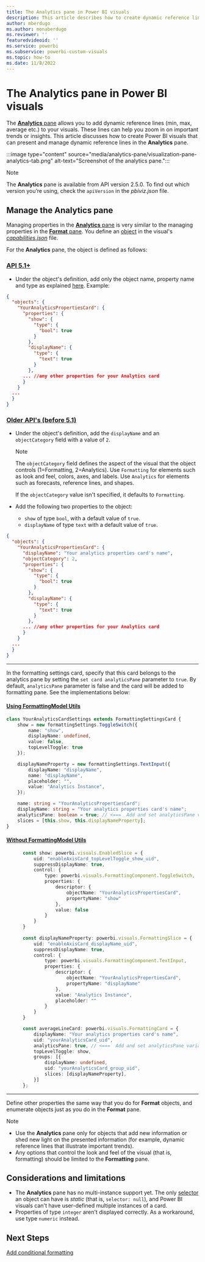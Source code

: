 ```yaml
---
title: The Analytics pane in Power BI visuals
description: This article describes how to create dynamic reference lines in Power BI visuals.
author: mberdugo
ms.author: monaberdugo
ms.reviewer: ''
featuredvideoid: ''
ms.service: powerbi
ms.subservice: powerbi-custom-visuals
ms.topic: how-to
ms.date: 11/8/2022
---
```


# The Analytics pane in Power BI visuals

The [**Analytics** pane](../../transform-model/desktop-analytics-pane.md) allows you to add dynamic reference lines (min, max, average etc.) to your visuals. These lines can help you zoom in on important trends or insights. This article discusses how to create Power BI visuals that can present and manage dynamic reference lines in the **Analytics** pane.

:::image type="content" source="media/analytics-pane/visualization-pane-analytics-tab.png" alt-text="Screenshot of the analytics pane.":::

> [!NOTE]
> The **Analytics** pane is available from API version 2.5.0. To find out which version you’re using, check the `apiVersion` in the *pbiviz.json* file.

## Manage the Analytics pane

Managing properties in the [**Analytics** pane](../../transform-model/desktop-analytics-pane.md) is very similar to the managing properties in the [**Format** pane](./custom-visual-develop-tutorial-format-options.md). You define an [object](objects-properties.md) in the visual's [*capabilities.json*](capabilities.md) file.

For the **Analytics** pane, the object is defined as follows:

### [API 5.1+](#tab/API-5-1)

* Under the object's definition, add only the object name, property name and type as explained [here](./format-pane.md).
Example:

```json
{
  "objects": {
    "YourAnalyticsPropertiesCard": {
      "properties": {
        "show": {
          "type": {
            "bool": true
          }
        },
        "displayName": {
          "type": {
            "text": true
          }
        },
      ... //any other properties for your Analytics card
      }
    }
  ...
  }
}
```

### [Older API's (before 5.1)](#tab/Old-API)

* Under the object's definition, add the `displayName` and an `objectCategory` field with a value of `2`.

    >[!NOTE]
    >The `objectCategory` field defines the aspect of the visual that the object controls (1=Formatting, 2=Analytics). Use `Formatting` for elements such as look and feel, colors, axes, and labels. Use `Analytics` for elements such as forecasts, reference lines, and shapes.
    >
    > If the `objectCategory` value isn't specified, it defaults to `Formatting`.

* Add the following two properties to the object:
  * `show` of type `bool`, with a default value of `true`.
  * `displayName` of type `text` with a default value of `true`.

```json
{
  "objects": {
    "YourAnalyticsPropertiesCard": {
      "displayName": "Your analytics properties card's name",
      "objectCategory": 2,
      "properties": {
        "show": {
          "type": {
            "bool": true
          }
        },
        "displayName": {
          "type": {
            "text": true
          }
        },
      ... //any other properties for your Analytics card
      }
    }
  ...
  }
}
```

---

In the formatting settings card, specify that this card belongs to the analytics pane by setting the `set card analyticsPane` parameter to `true`. By default, `analyticsPane` parameter is false and the card will be added to formatting pane. See the implementations below:

#### [Using FormattingModel Utils](#tab/API-5-1-Impl-FormattingModel-Utils)

```typescript
class YourAnalyticsCardSettings extends FormattingSettingsCard {
    show = new formattingSettings.ToggleSwitch({
        name: "show",
        displayName: undefined,
        value: false,
        topLevelToggle: true
    });

    displayNameProperty = new formattingSettings.TextInput({
        displayName: "displayName",
        name: "displayName",
        placeholder: "",
        value: "Analytics Instance",
    });

    name: string = "YourAnalyticsPropertiesCard";
    displayName: string = "Your analytics properties card's name";
    analyticsPane: boolean = true; // <===  Add and set analyticsPane variable to true 
    slices = [this.show, this.displayNameProperty];
}
```

#### [Without FormattingModel Utils](#tab/API-5-1-Without-FormattingModel-Utils)

```typescript
      const show: powerbi.visuals.EnabledSlice = {
          uid: "enableAxisCard_topLevelToggle_show_uid",
          suppressDisplayName: true,
          control: {
              type: powerbi.visuals.FormattingComponent.ToggleSwitch,
              properties: {
                  descriptor: {
                      objectName: "YourAnalyticsPropertiesCard",
                      propertyName: "show"
                  },
                  value: false
              }
          }
      }
        
      const displayNameProperty: powerbi.visuals.FormattingSlice = {
          uid: "enableAxisCard_displayName_uid",
          suppressDisplayName: true,
          control: {
              type: powerbi.visuals.FormattingComponent.TextInput,
              properties: {
                  descriptor: {
                      objectName: "YourAnalyticsPropertiesCard",
                      propertyName: "displayName"
                  },
                  value: "Analytics Instance",
                  placeholder: ""
              }
          }
      }

      const averageLineCard: powerbi.visuals.FormattingCard = {
          displayName: "Your analytics properties card's name",
          uid: "yourAnalyticsCard_uid",
          analyticsPane: true, // <===  Add and set analyticsPane variable to true 
          topLevelToggle: show,
          groups: [{
              displayName: undefined,
              uid: "yourAnalyticsCard_group_uid",
              slices: [displayNameProperty],
          }]
      };
```

---

Define other properties the same way that you do for **Format** objects, and enumerate objects just as you do in the **Format** pane.

> [!NOTE]
>
> * Use the **Analytics** pane only for objects that add new information or shed new light on the presented information (for example, dynamic reference lines that illustrate important trends).
> * Any options that control the look and feel of the visual (that is, formatting) should be limited to the **Formatting** pane.

## Considerations and limitations

* The **Analytics** pane has no multi-instance support yet. The only [selector](objects-properties.md#objects-selectors-types) an object can have is *static* (that is, `selector: null`), and Power BI visuals can't have user-defined multiple instances of a card.
* Properties of type `integer` aren't displayed correctly. As a workaround, use type `numeric` instead.

## Next Steps

[Add conditional formatting](conditional-format.md)
